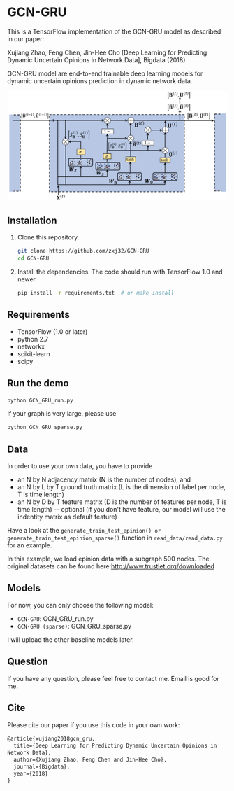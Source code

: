 # GCN-GRU

This is a TensorFlow implementation of the GCN-GRU model as described in our paper:
 
Xujiang Zhao, Feng Chen, Jin-Hee Cho [Deep Learning for Predicting Dynamic Uncertain Opinions in Network Data], Bigdata (2018)

GCN-GRU model are end-to-end trainable deep learning models for dynamic uncertain opinions prediction in dynamic network data. 

![GCN-GRU](git_figure.PNG)


## Installation

1. Clone this repository.
   ```sh
   git clone https://github.com/zxj32/GCN-GRU
   cd GCN-GRU
   ```

2. Install the dependencies. The code should run with TensorFlow 1.0 and newer.
   ```sh
   pip install -r requirements.txt  # or make install
   ```

## Requirements
* TensorFlow (1.0 or later)
* python 2.7
* networkx
* scikit-learn
* scipy

## Run the demo

```bash
python GCN_GRU_run.py
```
If your graph is very large, please use

```bash
python GCN_GRU_sparse.py
```
## Data

In order to use your own data, you have to provide 
* an N by N adjacency matrix (N is the number of nodes), and
* an N by L by T ground truth matrix (L is the dimension of label per node, T is time length) 
* an N by D by T feature matrix (D is the number of features per node, T is time length) -- optional (if you don't have feature, our model will use the indentity matrix as default feature)

Have a look at the `generate_train_test_epinion() or generate_train_test_epinion_sparse()` function in `read_data/read_data.py` for an example.

In this example, we load epinion data with a subgraph 500 nodes. The original datasets can be found here:http://www.trustlet.org/downloaded


## Models

For now, you can only choose the following model: 
* `GCN-GRU`: GCN_GRU_run.py
* `GCN-GRU (sparse)`: GCN_GRU_sparse.py

I will upload the other baseline models later.

## Question

If you have any question, please feel free to contact me. Email is good for me. 

## Cite

Please cite our paper if you use this code in your own work:

```
@article{xujiang2018gcn_gru,
  title={Deep Learning for Predicting Dynamic Uncertain Opinions in Network Data},
  author={Xujiang Zhao, Feng Chen and Jin-Hee Cho},
  journal={Bigdata},
  year={2018}
}
```
